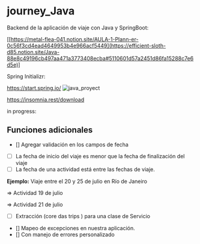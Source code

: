 # journey_Java
Backend de la aplicación de viaje  con Java y SpringBoot:

[[https://metal-flea-041.notion.site/AULA-1-Plann-er-0c56f3cd4ead4649953b4e966acf5449](https://efficient-sloth-d85.notion.site/Java-88e8c49196cb497aa471a3773408ecba#5110601d57a2451d86fa15288c7e6d5e)]


Spring Initializr:

https://start.spring.io/
![java_proyect](https://github.com/user-attachments/assets/36a917ac-62d5-4ca8-a47b-fc3afd1f544e)


https://insomnia.rest/download


in progress: 
## Funciones adicionales

- [] Agregar validación en los campos de fecha
- [ ] La fecha de inicio del viaje es menor que la fecha de finalización del viaje
- [ ] La fecha de una actividad está entre las fechas de viaje.

**Ejemplo:**
Viaje entre el 20 y 25 de julio en Río de Janeiro

⇒ Actividad 19 de julio

⇒ Actividad 21 de julio

- [ ] Extracción (core das trips ) para una clase de Servicio
- [] Mapeo de excepciones en nuestra aplicación.
- [] Con manejo de errores personalizado